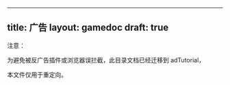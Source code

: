 
---
title: 广告
layout: gamedoc
draft: true
---

注意：

为避免被反广告插件或浏览器误拦截，此目录文档已经迁移到 adTutorial，

本文件仅用于重定向。
